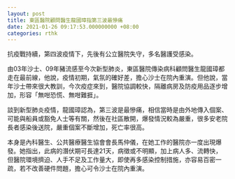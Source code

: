 ```yaml
---
layout: post
title: 東區醫院顧問醫生龍國璋指第三波最慘痛
date: 2021-01-26 09:17:53.000000000 +08:00
categories: rthk
---
```


抗疫戰持續，第四波疫情下，先後有公立醫院失守，多名醫護受感染。

由03年沙士、09年豬流感至今次新型肺炎，東區醫院傳染病科顧問醫生龍國璋都走在最前線，他說，疫情初期，氣氛的確好差，擔心沙士在院內重演。但他說，當年沙士帶來很大教訓，今次疫症來到，醫院協調較快，隔離病房及防疫用品逐步增加，形容「無咁恐慌、無咁難捱」。

談到新型肺炎疫情，龍國璋認為，第三波是最慘痛，相信當時是由外地傳入個案、可能與船員或豁免人士等有關，然後在社區散開，爆發情況較為嚴重，很多安老院長者感染後送院，嚴重個案不斷增加，死亡率很高。

本身是內科醫生、公共醫療醫生協會會長馬仲儀，在她工作的醫院亦一度出現爆發。她指出，此病的潛伏期可長達21天，病徵或不明顯，加上病人多、流轉快，但醫院環境擠迫、人手不足及工作量大，即使再多感染控制措施，亦容易百密一疏，若不改善硬件問題，擔心可令沙士在院內重演。

